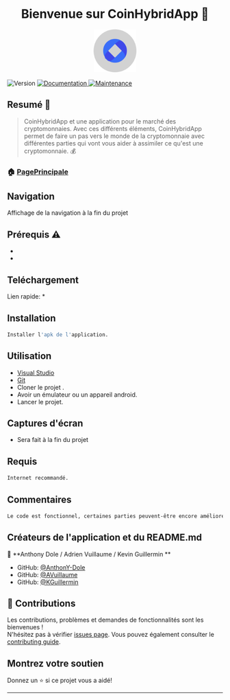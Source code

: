 <h1 align="center">Bienvenue sur CoinHybridApp
 👋</h1>
<p align="center">
<img src = "screenshot/logoOne.png" title = "Icon" alt = "Icon" width="100" height="100"  >
</p>
<p>
  <img alt="Version" src="https://img.shields.io/badge/version-1.0-blue.svg?cacheSeconds=2592000" />
  <a href="https://github.com/AnthonY-Dole/CoinAppProject/blob/master/README.md" target="_blank">
    <img alt="Documentation" src="https://img.shields.io/badge/documentation-yes-brightgreen.svg" />
  </a>
  <a href="https://github.com/kefranabg/readme-md-generator/graphs/commit-activity" target="_blank">
    <img alt="Maintenance" src="https://img.shields.io/badge/Maintained%3F-yes-green.svg" />
  </a>
</p>

## Resumé :bookmark_tabs:

>CoinHybridApp
 et une application pour le marché des cryptomonnaies. Avec ces différents éléments, CoinHybridApp
 permet de faire un pas vers le monde de la cryptomonnaie avec différentes parties qui vont vous aider à assimiler ce qu'est une cryptomonnaie. :moneybag:

### 🏠 [PagePrincipale](https://github.com/AnthonY-Dole/CoinHybridApp)

## Navigation

<p align="center">
<p>Affichage de la navigation à la fin du projet</p>
</p>


## Prérequis :warning:

- 
-


## Teléchargement
Lien rapide:
* 


## Installation 

```sh
Installer l'apk de l'application.
```

## Utilisation

* [Visual Studio](https://visualstudio.microsoft.com/fr/)
* [Git](https://git-scm.com/)
* Cloner le projet .
* Avoir un émulateur ou un appareil android.
* Lancer le projet.


## Captures d'écran
* <p>Sera fait à la fin du projet</p>


</p>

## Requis

```sh
Internet recommandé.
```
## Commentaires

```sh
Le code est fonctionnel, certaines parties peuvent-être encore améliorées, l'optimisation de l'application peut-être meilleure.
```

## Créateurs de l'application et du README.md

👤 **Anthony Dole / Adrien Vuillaume / Kevin Guillermin **

* GitHub: [@AnthonY-Dole ](https://github.com/AnthonY-Dole )
* GitHub: [@AVuillaume ](https://github.com/AVuillaume )
* GitHub: [@KGuillermin ](https://github.com/KGuillermin )

## 🤝 Contributions

Les contributions, problèmes et demandes de fonctionnalités sont les bienvenues ! <br />N'hésitez pas à vérifier [issues page]( https://github.com/AnthonY-Dole/CoinHybridApp/issues). Vous pouvez également consulter le [contributing guide]( https://github.com/AnthonY-Dole/CoinHybridApp/graphs/contributors).

## Montrez votre soutien

Donnez un ⭐️ si ce projet vous a aidé!

***
